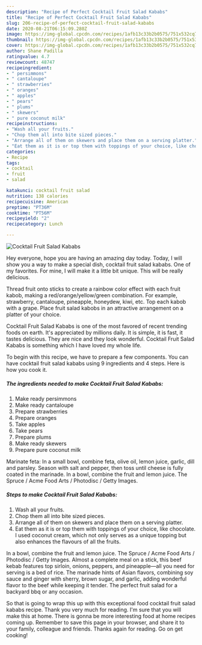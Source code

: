 ```yaml
---
description: "Recipe of Perfect Cocktail Fruit Salad Kababs"
title: "Recipe of Perfect Cocktail Fruit Salad Kababs"
slug: 206-recipe-of-perfect-cocktail-fruit-salad-kababs
date: 2020-08-21T06:15:09.280Z
image: https://img-global.cpcdn.com/recipes/1afb13c33b2b0575/751x532cq70/cocktail-fruit-salad-kababs-recipe-main-photo.jpg
thumbnail: https://img-global.cpcdn.com/recipes/1afb13c33b2b0575/751x532cq70/cocktail-fruit-salad-kababs-recipe-main-photo.jpg
cover: https://img-global.cpcdn.com/recipes/1afb13c33b2b0575/751x532cq70/cocktail-fruit-salad-kababs-recipe-main-photo.jpg
author: Shane Padilla
ratingvalue: 4.7
reviewcount: 48747
recipeingredient:
- " persimmons"
- " cantaloupe"
- " strawberries"
- " oranges"
- " apples"
- " pears"
- " plums"
- " skewers"
- " pure coconut milk"
recipeinstructions:
- "Wash all your fruits."
- "Chop them all into bite sized pieces."
- "Arrange all of them on skewers and place them on a serving platter."
- "Eat them as it is or top them with toppings of your choice, like chocolate. I used coconut cream, which not only serves as a unique topping but also enhances the flavours of all the fruits."
categories:
- Recipe
tags:
- cocktail
- fruit
- salad

katakunci: cocktail fruit salad 
nutrition: 138 calories
recipecuisine: American
preptime: "PT36M"
cooktime: "PT56M"
recipeyield: "2"
recipecategory: Lunch

---
```



![Cocktail Fruit Salad Kababs](https://img-global.cpcdn.com/recipes/1afb13c33b2b0575/751x532cq70/cocktail-fruit-salad-kababs-recipe-main-photo.jpg)

Hey everyone, hope you are having an amazing day today. Today, I will show you a way to make a special dish, cocktail fruit salad kababs. One of my favorites. For mine, I will make it a little bit unique. This will be really delicious.

Thread fruit onto sticks to create a rainbow color effect with each fruit kabob, making a red/orange/yellow/green combination. For example, strawberry, cantaloupe, pineapple, honeydew, kiwi, etc. Top each kabob with a grape. Place fruit salad kabobs in an attractive arrangement on a platter of your choice.

Cocktail Fruit Salad Kababs is one of the most favored of recent trending foods on earth. It's appreciated by millions daily. It is simple, it is fast, it tastes delicious. They are nice and they look wonderful. Cocktail Fruit Salad Kababs is something which I have loved my whole life.


To begin with this recipe, we have to prepare a few components. You can have cocktail fruit salad kababs using 9 ingredients and 4 steps. Here is how you cook it.

<!--inarticleads1-->

##### The ingredients needed to make Cocktail Fruit Salad Kababs:

1. Make ready  persimmons
1. Make ready  cantaloupe
1. Prepare  strawberries
1. Prepare  oranges
1. Take  apples
1. Take  pears
1. Prepare  plums
1. Make ready  skewers
1. Prepare  pure coconut milk


Marinate feta: In a small bowl, combine feta, olive oil, lemon juice, garlic, dill and parsley. Season with salt and pepper, then toss until cheese is fully coated in the marinade. In a bowl, combine the fruit and lemon juice. The Spruce / Acme Food Arts / Photodisc / Getty Images. 

<!--inarticleads2-->

##### Steps to make Cocktail Fruit Salad Kababs:

1. Wash all your fruits.
1. Chop them all into bite sized pieces.
1. Arrange all of them on skewers and place them on a serving platter.
1. Eat them as it is or top them with toppings of your choice, like chocolate. I used coconut cream, which not only serves as a unique topping but also enhances the flavours of all the fruits.


In a bowl, combine the fruit and lemon juice. The Spruce / Acme Food Arts / Photodisc / Getty Images. Almost a complete meal on a stick, this beef kebab features top sirloin, onions, peppers, and pineapple—all you need for serving is a bed of rice. The marinade hints of Asian flavors, combining soy sauce and ginger with sherry, brown sugar, and garlic, adding wonderful flavor to the beef while keeping it tender. The perfect fruit salad for a backyard bbq or any occasion. 

So that is going to wrap this up with this exceptional food cocktail fruit salad kababs recipe. Thank you very much for reading. I'm sure that you will make this at home. There is gonna be more interesting food at home recipes coming up. Remember to save this page in your browser, and share it to your family, colleague and friends. Thanks again for reading. Go on get cooking!
